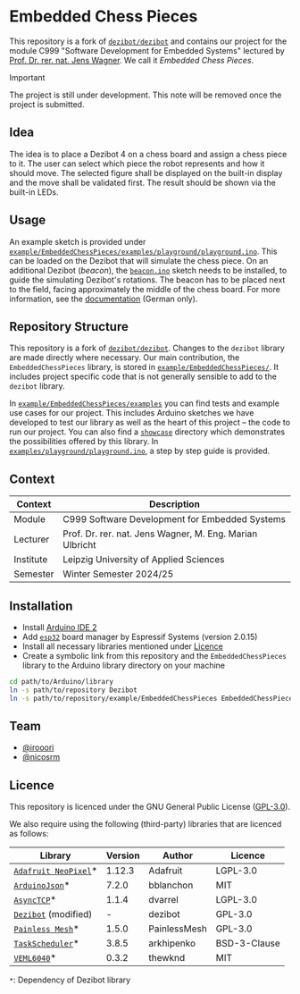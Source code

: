 # Embedded Chess Pieces

This repository is a fork of [`dezibot/dezibot`](https://github.com/dezibot/dezibot) and contains our project for the module C999 "Software Development for Embedded Systems" lectured by [Prof. Dr. rer. nat. Jens Wagner](https://fim.htwk-leipzig.de/fakultaet/personen/professorinnen-und-professoren/jens-wagner/). We call it *Embedded Chess Pieces*.

> [!IMPORTANT]
> The project is still under development. This note will be removed once the project is submitted.


## Idea

The idea is to place a Dezibot 4 on a chess board and assign a chess piece to it. The user can select which piece the robot represents and how it should move. The selected figure shall be displayed on the built-in display and the move shall be validated first. The result should be shown via the built-in LEDs.


## Usage

An example sketch is provided under [`example/EmbeddedChessPieces/examples/playground/playground.ino`](./example/EmbeddedChessPieces/examples/playground/playground.ino). This can be loaded on the Dezibot that will simulate the chess piece. On an additional Dezibot (*beacon*), the [`beacon.ino`](./example/EmbeddedChessPieces/examples/showcase/beacon/beacon.ino) sketch needs to be installed, to guide the simulating Dezibot's rotations. The beacon has to be placed next to the field, facing approximately the middle of the chess board. For more information, see the [documentation](https://github.com/embedded-chess/doc/releases) (German only).


## Repository Structure

This repository is a fork of [`dezibot/dezibot`](https://github.com/dezibot/dezibot). Changes to the `dezibot` library are made directly where necessary. Our main contribution, the `EmbeddedChessPieces` library, is stored in [`example/EmbeddedChessPieces/`](./example/EmbeddedChessPieces/). It includes project specific code that is not generally sensible to add to the `dezibot` library.

In [`example/EmbeddedChessPieces/examples`](./example/EmbeddedChessPieces/examples/) you can find tests and example use cases for our project. This includes Arduino sketches we have developed to test our library as well as the heart of this project – the code to run our project. You can also find a [`showcase`](./example/EmbeddedChessPieces/examples/showcase/) directory which demonstrates the possibilities offered by this library. In [`examples/playground/playground.ino`](./example/EmbeddedChessPieces/examples/playground/playground.ino), a step by step guide is provided.


## Context

| Context    | Description                                                                         |
|------------|-------------------------------------------------------------------------------------|
| Module     | C999 Software Development for Embedded Systems                                      |
| Lecturer   | Prof. Dr. rer. nat. Jens Wagner, M. Eng. Marian Ulbricht                            |
| Institute  | Leipzig University of Applied Sciences                                              |
| Semester   | Winter Semester 2024/25                                                             |


## Installation

- Install [Arduino IDE 2](https://github.com/arduino/arduino-ide)
- Add [`esp32`](https://github.com/espressif/arduino-esp32/releases/tag/2.0.15) board manager by Espressif Systems (version 2.0.15)
- Install all necessary libraries mentioned under [Licence](#licence)
- Create a symbolic link from this repository and the `EmbeddedChessPieces` library to the Arduino library directory on your machine

```sh
cd path/to/Arduino/library
ln -s path/to/repository Dezibot
ln -s path/to/repository/example/EmbeddedChessPieces EmbeddedChessPieces
```


## Team

- [@irooori](https://github.com/irooori)
- [@nicosrm](https://github.com/nicosrm)


## Licence

This repository is licenced under the GNU General Public License ([GPL-3.0](./LICENSE)).

We also require using the following (third-party) libraries that are licenced as follows:

| Library                                                               | Version | Author       | Licence      |
|-----------------------------------------------------------------------|---------|--------------|--------------|
| [`Adafruit NeoPixel`](https://github.com/adafruit/Adafruit_NeoPixel)* | 1.12.3  | Adafruit     | LGPL-3.0     |
| [`ArduinoJson`](https://github.com/bblanchon/ArduinoJson)*            | 7.2.0   | bblanchon    | MIT          |
| [`AsyncTCP`](https://github.com/dvarrel/AsyncTCP)*                    | 1.1.4   | dvarrel      | LGPL-3.0     |
| [`Dezibot`](https://github.com/dezibot/dezibot) (modified)            | -       | dezibot      | GPL-3.0      |
| [`Painless Mesh`](https://gitlab.com/painlessMesh/painlessMesh)*      | 1.5.0   | PainlessMesh | GPL-3.0      |
| [`TaskScheduler`](https://github.com/arkhipenko/TaskScheduler)*       | 3.8.5   | arkhipenko   | BSD-3-Clause |
| [`VEML6040`](https://github.com/thewknd/VEML6040)*                    | 0.3.2   | thewknd      | MIT          |

`*`: Dependency of Dezibot library
